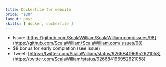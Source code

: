 ```yaml
---
title: Dockerfile for website
price: "$20"
layout: post
skills: [ docker, dockerfile ]
---
```


- Issue: [https://github.com/ScalaWilliam/ScalaWilliam.com/issues/98](https://github.com/ScalaWilliam/ScalaWilliam.com/issues/98)
- $8 bonus for early completion (see issue)
- Tweet: [https://twitter.com/ScalaWilliam/status/926684196952621058](https://twitter.com/ScalaWilliam/status/926684196952621058)
